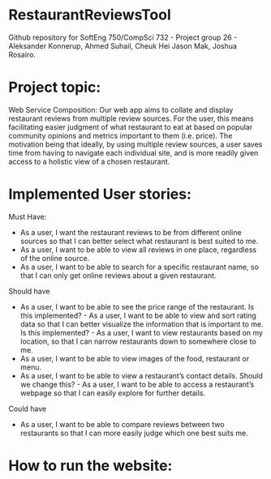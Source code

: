 # RestaurantReviewsTool

Github repository for SoftEng 750/CompSci 732 - Project group 26 - Aleksander Konnerup, Ahmed Suhail, Cheuk Hei Jason Mak, Joshua Rosairo.

# Project topic:
Web Service Composition: Our web app aims to collate and display restaurant reviews from multiple review sources. For the user, this means facilitating easier judgment of what restaurant to eat at based on popular community opinions and metrics important to them (i.e. price). The motivation being that ideally, by using multiple review sources, a user saves time from having to navigate each individual site, and is more readily given access to a holistic view of a chosen restaurant.

# Implemented User stories:
Must Have:
- As a user, I want the restaurant reviews to be from different online sources so that I can better select what restaurant is best suited to me.
- As a user, I want to be able to view all reviews in one place, regardless of the online source.
- As a user, I want to be able to search for a specific restaurant name, so that I can only get online reviews about a given restaurant. 

Should have
- As a user, I want to be able to see the price range of the restaurant.
Is this implemented? - As a user, I want to be able to view and sort rating data so that I can better visualize the information that is important to me.
Is this implemented? - As a user, I want to view restaurants based on my location, so that I can narrow restaurants down to somewhere close to me.
- As a user, I want to be able to view images of the food, restaurant or menu.
- As a user, I want to be able to view a restaurant’s contact details.
Should we change this? - As a user, I want to be able to access a restaurant’s webpage so that I can easily explore for further details.

Could have
- As a user, I want to be able to compare reviews between two restaurants so that I can more easily judge which one best suits me. 

# How to run the website:


